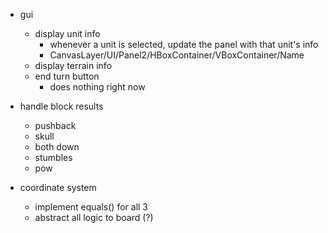 - gui
    - display unit info
        - whenever a unit is selected, update the panel with that unit's info
        - CanvasLayer/UI/Panel2/HBoxContainer/VBoxContainer/Name
    - display terrain info
    - end turn button
        - does nothing right now

- handle block results
    - pushback
    - skull
    - both down
    - stumbles
    - pow

- coordinate system
    - implement equals() for all 3
    - abstract all logic to board (?)